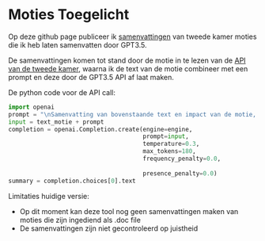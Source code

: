 # Moties Toegelicht 

Op deze github page publiceer ik [samenvattingen](moties.md) van tweede kamer moties die ik heb laten samenvatten door GPT3.5. 

De samenvattingen komen tot stand door de motie in te lezen van de [API van de tweede kamer](https://opendata.tweedekamer.nl), waarna ik de text van de motie combineer met een prompt en deze door de GPT3.5 API af laat maken. 



De python code voor de API call:
```python
import openai
prompt = "\nSamenvatting van bovenstaande text en impact van de motie, kort en bondig:\n"
input = text_motie + prompt
completion = openai.Completion.create(engine=engine,
                                      prompt=input,
                                      temperature=0.3, 
                                      max_tokens=180, 
                                      frequency_penalty=0.0,
                                    
                                      presence_penalty=0.0) 
summary = completion.choices[0].text
```


Limitaties huidige versie:
- Op dit moment kan deze tool nog geen samenvattingen maken van moties die zijn ingediend als .doc file
- De samenvattingen zijn niet gecontroleerd op juistheid